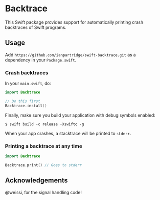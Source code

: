 # Backtrace

This Swift package provides support for automatically printing crash backtraces of Swift programs.

## Usage

Add `https://github.com/ianpartridge/swift-backtrace.git` as a dependency in your `Package.swift`.

### Crash backtraces

In your `main.swift`, do:

```swift
import Backtrace

// Do this first
Backtrace.install()
```

Finally, make sure you build your application with debug symbols enabled:

```
$ swift build -c release -Xswiftc -g
```

When your app crashes, a stacktrace will be printed to `stderr`.

### Printing a backtrace at any time

```swift
import Backtrace

Backtrace.print() // Goes to stderr
```

## Acknowledgements

@weissi, for the signal handling code!
